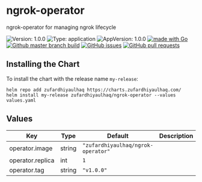 # ngrok-operator

ngrok-operator for managing ngrok lifecycle

![Version: 1.0.0](https://img.shields.io/badge/Version-1.0.0-informational?style=flat-square) ![Type: application](https://img.shields.io/badge/Type-application-informational?style=flat-square) ![AppVersion: 1.0.0](https://img.shields.io/badge/AppVersion-1.0.0-informational?style=flat-square) [![made with Go](https://img.shields.io/badge/made%20with-Go-brightgreen)](http://golang.org) [![Github master branch build](https://img.shields.io/github/workflow/status/zufardhiyaulhaq/ngrok-operator/Master)](https://github.com/zufardhiyaulhaq/ngrok-operator/actions/workflows/master.yml) [![GitHub issues](https://img.shields.io/github/issues/zufardhiyaulhaq/ngrok-operator)](https://github.com/zufardhiyaulhaq/ngrok-operator/issues) [![GitHub pull requests](https://img.shields.io/github/issues-pr/zufardhiyaulhaq/ngrok-operator)](https://github.com/zufardhiyaulhaq/ngrok-operator/pulls)

## Installing the Chart

To install the chart with the release name `my-release`:

```console
helm repo add zufardhiyaulhaq https://charts.zufardhiyaulhaq.com/
helm install my-release zufardhiyaulhaq/ngrok-operator --values values.yaml
```

## Values

| Key | Type | Default | Description |
|-----|------|---------|-------------|
| operator.image | string | `"zufardhiyaulhaq/ngrok-operator"` |  |
| operator.replica | int | `1` |  |
| operator.tag | string | `"v1.0.0"` |  |

